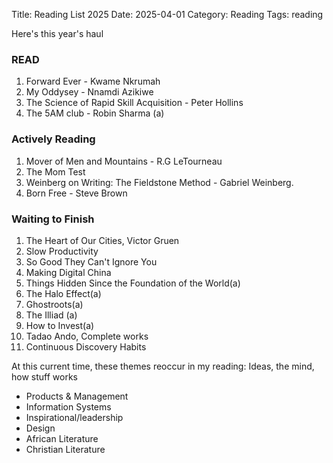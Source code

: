 Title: Reading List 2025
Date: 2025-04-01
Category: Reading
Tags: reading

Here's this year's haul

### READ

1. Forward Ever - Kwame Nkrumah
2. My Oddysey - Nnamdi Azikiwe
3. The Science of Rapid Skill Acquisition - Peter Hollins
4. The 5AM club - Robin Sharma (a)

### Actively Reading

1. Mover of Men and Mountains - R.G LeTourneau
2. The Mom Test
3. Weinberg on Writing: The Fieldstone Method - Gabriel Weinberg.
4. Born Free - Steve Brown

### Waiting to Finish 
1. The Heart of Our Cities, Victor Gruen
2. Slow Productivity
3. So Good They Can't Ignore You
4. Making Digital China
5. Things Hidden Since the Foundation of the World(a)
6. The Halo Effect(a)
7. Ghostroots(a)
8. The Illiad (a)
9. How to Invest(a)
10. Tadao Ando, Complete works
11. Continuous Discovery Habits


At this current time, these themes reoccur in my reading: 
Ideas, the mind, how stuff works
- Products & Management
- Information Systems
- Inspirational/leadership
- Design
- African Literature
- Christian Literature